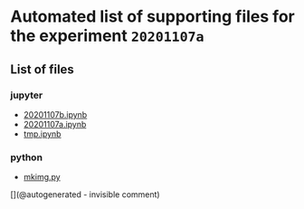 # Automated list of supporting files for the __experiment `20201107a`__

## List of files

### jupyter

* [20201107b.ipynb](/matty/20201107a/20201107b.ipynb)
* [20201107a.ipynb](/matty/20201107a/20201107a.ipynb)
* [tmp.ipynb](/tmp.ipynb)


### python

* [mkimg.py](/matty/20201107a/mkimg.py)


[](@autogenerated - invisible comment)